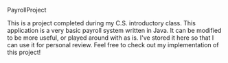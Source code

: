 PayrollProject

This is a project completed during my C.S. introductory class. This application is a very basic payroll system written in Java. It can be modified to be more useful, or played around with as is. I've stored it here so that I can use it for personal review. Feel free to check out my implementation of this project!
